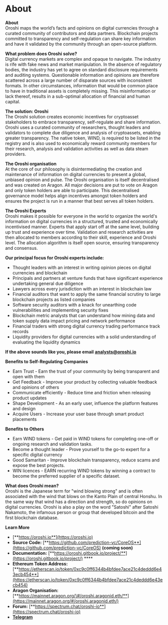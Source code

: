 # About

**About**  
Oroshi maps the world’s facts and opinions on digital currencies through a curated community of contributors and data partners. Blockchain projects committed to transparency and self-regulation can share key information and have it validated by the community through an open-source platform.

**What problem does Oroshi solve?**  
Digital currency markets are complex and opaque to navigate. The industry is rife with fake news and market manipulation. In the absence of regulatory bodies, the industry has yet to agree on standard disclosure requirements and auditing systems. Questionable information and opinions are therefore scattered across a large number of disparate sources with inconsistent formats. In other circumstances, information that would be common place to have in traditional assets is completely missing.  This misinformation or lack thereof, results in a sub-optimal allocation of financial and human capital.

**The solution: Oroshi**  
The Oroshi solution creates economic incentives for cryptoasset stakeholders to embrace transparency, self-regulate and share information. Oroshi uses a curated community of researchers, thought leaders and validators to complete due diligence and analysis of cryptoassets, enabling greater transparency. The native token, WIND, is required to be listed in the registry and is also used to economically reward community members for their research, analysis and validation activities as well as data steam providers.

**The Oroshi organisation**  
At the core of our philosophy is disintermediating the creation and maintenance of information on digital currencies to present a global, unbiased opinion and pulse. The Oroshi organisation is itself decentralised and was created on Aragon. All major decisions are put to vote on Aragon and only token holders are able to participate. This decentralised governance model helps align incentives amongst token holders and ensures the project is run in a manner that best serves all token holders.

**The Oroshi Experts**  
Oroshi makes it possible for everyone in the world to organize the world's information on digital currencies in a structured, trusted and economically incentivised manner. Experts that apply start off at the same level, building up trust and experience over time. Validation and research activities are then allocated to members according to their skill, experience and Oroshi level. The allocation algorithm is itself open source, ensuring transparency and consensus.

**Our principal focus for Oroshi experts include:**

* Thought leaders with an interest in writing opinion pieces on digital currencies and blockchain
* Principals and partners at venture funds that have significant experience undertaking general due diligence
* Lawyers across every jurisdiction with an interest in blockchain law
* Financial auditors that want to apply the same financial scrutiny to large blockchain projects as listed companies
* Software security auditors with a knack for unearthing code vulnerabilities and implementing security fixes
* Blockchain metric analysts that can understand how mining data and token supply data impact pricing and network performance
* Financial traders with strong digital currency trading performance track records
* Liquidity providers for digital currencies with a solid understanding of evaluating the liquidity dynamics

**If the above sounds like you, please email** [**analysts@oroshi.io**](mailto:analysts@oroshi.io)

**Benefits to Self-Regulating Companies**

* Earn Trust - Earn the trust of your community by being transparent and open with them
* Get Feedback - Improve your product by collecting valuable feedback and opinions of others
* Communicate efficiently - Reduce time and friction when releasing product updates
* Shape Development - As an early user, influence the platform features and design
* Acquire Users - Increase your user base through smart product placements

**Benefits to Others**

* Earn WIND tokens - Get paid in WIND tokens for completing one-off or ongoing research and validation tasks.
* Become a thought leader - Prove yourself to the go-to expert for a specific digital currency
* Good Samaritan - Improve blockchain transparency, reduce scams and expose the best projects.
* WIN licences - EARN recurring WIND tokens by winning a contract to become the preferred supplier of a specific dataset.

**What does Oroshi mean?**    
Oroshi is the Japanese term for "wind blowing strong" and is often associated with the wind that blows on the Kanto Plain of central Honshu. In the same way that wind has a direction and strength, so do opinions on digital currencies. Oroshi is also a play on the word "Satoshi" after Satoshi Nakamoto, the infamous person or group that developed bitcoin and the first blockchain database. 

**Learn More**

* [**https://oroshi.io**](https://oroshi.io)
* **Source Code:** [**https://github.com/prediction-vc/CoreOS**](https://github.com/prediction-vc/CoreOS) **\(coming soon\)**
* **Documentation:** [**https://oroshi.gitbook.io/project/**](https://oroshi.gitbook.io/project/)  ****
* **Ethereum Token Address:** [**https://etherscan.io/token/0xc9c0ff6344b4bfdee7ace21c4deddd6e43ecb454**](https://etherscan.io/token/0xc9c0ff6344b4bfdee7ace21c4deddd6e43ecb454)
* **Aragon Organisation:** [**https://mainnet.aragon.org/\#/oroshi.aragonid.eth/**](https://mainnet.aragon.org/#/oroshi.aragonid.eth/)
* **Forum:** [**https://spectrum.chat/oroshi-io**](https://spectrum.chat/oroshi-io)
* [**Telegram**](https://t.me/joinchat/GL1cCEwc0zYYv_Wxtp77gQ)

